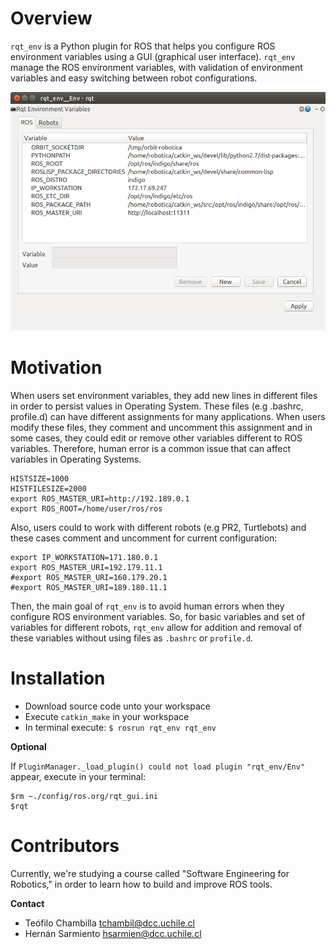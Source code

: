 # Overview
`rqt_env` is a Python plugin for ROS that helps you configure ROS environment variables using a GUI (graphical user interface). `rqt_env` manage the ROS environment variables, with validation of environment variables and easy switching between robot configurations.

![rqt_env](https://github.com/hsarmiento/rqt_env/blob/master/screenshot.png)


# Motivation

When users set environment variables, they add new lines in different files in order to persist values in Operating System. These files (e.g .bashrc, profile.d) can have different assignments for many applications. When users modify these files, they comment and uncomment this assignment and in some cases, they could edit or remove other variables different to ROS variables. Therefore, human error is a common issue that can affect variables in Operating Systems.

```
HISTSIZE=1000
HISTFILESIZE=2000
export ROS_MASTER_URI=http://192.189.0.1
export ROS_ROOT=/home/user/ros/ros
```
Also, users could to work with different robots (e.g PR2, Turtlebots) and these cases comment and uncomment for current configuration:

```
export IP_WORKSTATION=171.180.0.1
export ROS_MASTER_URI=192.179.11.1
#export ROS_MASTER_URI=160.179.20.1
#export ROS_MASTER_URI=189.180.11.1
```
Then, the main goal of `rqt_env` is to avoid human errors when they configure ROS environment variables. So, for basic variables and set of variables for different robots, `rqt_env` allow for addition and removal of these variables without using files as `.bashrc` or `profile.d`.

# Installation

* Download source code unto your workspace
* Execute `catkin_make` in your workspace
* In terminal execute: `$ rosrun rqt_env rqt_env`

**Optional**

If `PluginManager._load_plugin() could not load plugin "rqt_env/Env"` appear, execute in your terminal: 
```
$rm ~./config/ros.org/rqt_gui.ini
$rqt
```

# Contributors

Currently, we're studying a course called "Software Engineering for Robotics," in order to learn how to build and improve ROS tools.

**Contact**
* Teófilo Chambilla <tchambil@dcc.uchile.cl>
* Hernán Sarmiento <hsarmien@dcc.uchile.cl>

